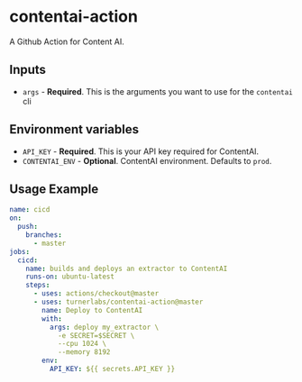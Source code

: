# contentai-action

A Github Action for Content AI.

## Inputs

* `args` - **Required**. This is the arguments you want to use for the `contentai` cli


## Environment variables

* `API_KEY` - **Required**. This is your API key required for ContentAI.
* `CONTENTAI_ENV` - **Optional**. ContentAI environment.  Defaults to `prod`.

## Usage Example

```yaml
name: cicd
on:
  push:
    branches:
      - master
jobs:
  cicd:
    name: builds and deploys an extractor to ContentAI
    runs-on: ubuntu-latest
    steps:
      - uses: actions/checkout@master
      - uses: turnerlabs/contentai-action@master
        name: Deploy to ContentAI
        with:
          args: deploy my_extractor \
            -e SECRET=$SECRET \
            --cpu 1024 \
            --memory 8192          
        env:
          API_KEY: ${{ secrets.API_KEY }}
```